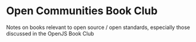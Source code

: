 # Open Communities Book Club

Notes on books relevant to open source / open standards, especially those discussed in the OpenJS Book Club
